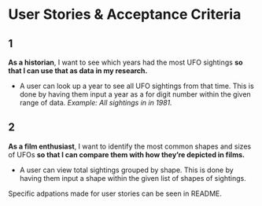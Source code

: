 # User Stories & Acceptance Criteria

## 1

**As a historian**, I want to see which years had the most UFO sightings **so that I can use that as data in my research.**

- A user can look up a year to see all UFO sightings from that time. This is done by having them input a year as a for digit number within the given range of data.
  _Example: All sightings in in 1981._

## 2

**As a film enthusiast**, I want to identify the most common shapes and sizes of UFOs **so that I can compare them with how they’re depicted in films.**

- A user can view total sightings grouped by shape. This is done by having them input a shape within the given list of shapes of sightings.


Specific adpations made for user stories can be seen in README.